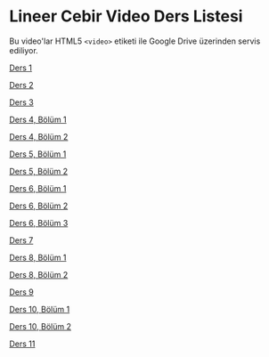 # Lineer Cebir Video Ders Listesi

Bu video'lar HTML5 `<video>` etiketi ile Google Drive üzerinden servis
ediliyor. 

[Ders 1](lineer-cebir-ders-01-video.html)

[Ders 2](lineer-cebir-ders-02-video.html)

[Ders 3](lineer-cebir-ders-03-video.html)

[Ders 4, Bölüm 1](lineer-cebir-ders-04-1-video.html)

[Ders 4, Bölüm 2](lineer-cebir-ders-04-2-video.html)

[Ders 5, Bölüm 1](lineer-cebir-ders-05-1-video.html)

[Ders 5, Bölüm 2](lineer-cebir-ders-05-2-video.html)

[Ders 6, Bölüm 1](lineer-cebir-ders-06-1-video.html)

[Ders 6, Bölüm 2](lineer-cebir-ders-06-2-video.html)

[Ders 6, Bölüm 3](lineer-cebir-ders-06-3-video.html)

[Ders 7](lineer-cebir-ders-07-video.html)

[Ders 8, Bölüm 1](lineer-cebir-ders-08-1-video.md)

[Ders 8, Bölüm 2](lineer-cebir-ders-08-2-video.md)

[Ders 9](lineer-cebir-ders-09-video.html)

[Ders 10, Bölüm 1](lineer-cebir-ders-10-1-video.html)

[Ders 10, Bölüm 2](lineer-cebir-ders-10-2-video.html)

[Ders 11](lineer-cebir-ders-11-video.html)



